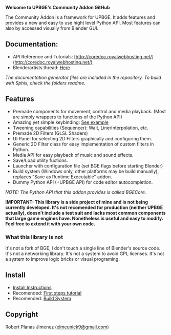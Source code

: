 __Welcome to UPBGE's Community Addon GitHub__

The Community Addon is a framework for UPBGE. It adds features and provides a new and easy to use hight level Python API. Most features can also by accessed visually from Blender GUI.

## Documentation:
* API Reference and Tutorials: [http://coredoc.royalwebhosting.net/](http://coredoc.royalwebhosting.net/)
* Blenderartists thread: [Here](https://blenderartists.org/forum/showthread.php?413239-UPBGE-s-Community-Addon)

_The documentation generator files are included in the repository. To build with Sphix, check the folders readme._

## Features
* Premade components for movement, control and media playback. (Most are simply wrappers to functions of the Python API)
* Amazing yet simple keybinding: [See example](http://coredoc.royalwebhosting.net/api/event.html#key-bindings)
* Tweening capabilities (Sequencer): Wait, LinerInterpolation, etc.
* Premade 2D Filters (GLSL Shaders)
* UI Panel for selecting 2D Filters graphically and configuring them.
* Generic 2D Filter class for easy implementation of custom filters in Python.
* Media API for easy playback of music and sound effects.
* Save/Load utility fuctions.
* Launcher with configuration file (set BGE flags before starting Blender)
* Build system (Windows only, other platforms may be build manually), replaces "Save as Runtime Executable" addon.
* Dummy Python API (+UPBGE API) for code editor autocompletion.

_NOTE: The Python API that this addon provides is called BGECore._

__IMPORTANT: This library is a side project of mine and is not being currently developed. It's not recomended for production (neither UPBGE actually), doesn't include a test suit and lacks most common components that large game engines have. Nonetheless is useful and easy to modify. Feel free to extend it with your own code.__

### What this library is not
It's not a fork of BGE, I don't touch a single line of Blender's source code. It's not a networking library. It's not a system to avoid GPL licenses. It's not a system to improve logic bricks or visual programing.

## Install
* [Install Instructions](http://coredoc.royalwebhosting.net/index.html)
* Recomended: [First steps tutorial](http://coredoc.royalwebhosting.net/ui.html)
* Recomended: [Build System](http://coredoc.royalwebhosting.net/ui/game_project.html)

## Copyright
Robert Planas Jimenez (elmeunick9@gmail.com)

